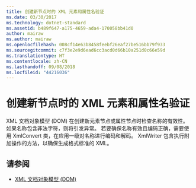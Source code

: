 ```yaml
---
title: 创建新节点时的 XML 元素和属性名验证
ms.date: 03/30/2017
ms.technology: dotnet-standard
ms.assetid: b489f647-a175-4659-ada4-170058bb41d0
author: mairaw
ms.author: mairaw
ms.openlocfilehash: 008cf14e63b8458feebf26eaf27be516bb79f933
ms.sourcegitcommit: c7f3e2e9d6ead6cc3acd0d66b10a251d0c66e59d
ms.translationtype: HT
ms.contentlocale: zh-CN
ms.lasthandoff: 09/08/2018
ms.locfileid: "44216036"
---
```

# <a name="xml-element-and-attribute-name-verification-when-creating-new-nodes"></a>创建新节点时的 XML 元素和属性名验证
XML 文档对象模型 (DOM) 在创建新元素节点或属性节点时检查名称的有效性。 如果名称包含非法字符，则将引发异常。 若要确保名称有效且编码正确，需要使用 XmlConvert 类，在应用一级对名称进行编码和解码。 XmlWriter 包含执行附加操作的方法，以确保生成格式标准的 XML。  
  
## <a name="see-also"></a>请参阅

- [XML 文档对象模型 (DOM)](../../../../docs/standard/data/xml/xml-document-object-model-dom.md)
